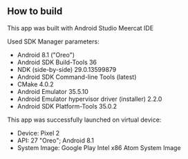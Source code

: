 ## How to build

This app was built with Android Studio Meercat IDE

Used SDK Manager parameters:
- Android 8.1 ("Oreo")
- Android SDK Build-Tools 36
- NDK (side-by-side) 29.0.13599879
- Android SDK Command-line Tools (latest)
- CMake 4.0.2
- Android Emulator 35.5.10
- Android Emulator hypervisor driver (installer) 2.2.0
- Android SDK Platform-Tools 35.0.2

This app was successfully launched on virtual device:
- Device: Pixel 2
- API: 27 "Oreo"; Android 8.1
- System Image: Google Play Intel x86 Atom System Image